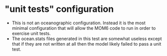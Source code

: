 "unit tests" configuration
==========================

- This is not an oceanographic configuration.
  Instead it is the most minimal configuration that will allow the MOM6 code to run  in order to exercise unit tests.
- The ocean.stats files generated in this test are somewhat useless except that if they are not written at all then the model likely failed to pass a unit test.
